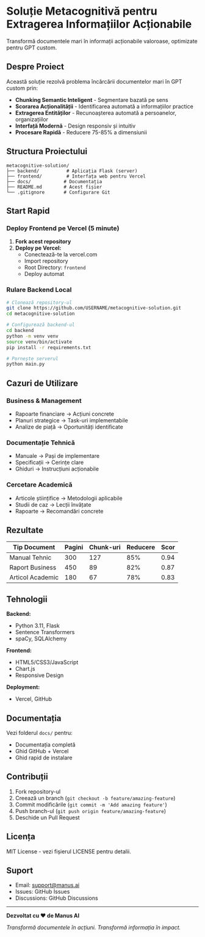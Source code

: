 # Soluție Metacognitivă pentru Extragerea Informațiilor Acționabile

Transformă documentele mari în informații acționabile valoroase, optimizate pentru GPT custom.

## Despre Proiect

Această soluție rezolvă problema încărcării documentelor mari în GPT custom prin:

- **Chunking Semantic Inteligent** - Segmentare bazată pe sens
- **Scorarea Acționalității** - Identificarea automată a informațiilor practice  
- **Extragerea Entităților** - Recunoașterea automată a persoanelor, organizațiilor
- **Interfață Modernă** - Design responsiv și intuitiv
- **Procesare Rapidă** - Reducere 75-85% a dimensiunii

## Structura Proiectului

```
metacognitive-solution/
├── backend/          # Aplicația Flask (server)
├── frontend/         # Interfața web pentru Vercel
├── docs/            # Documentația
├── README.md        # Acest fișier
└── .gitignore       # Configurare Git
```

## Start Rapid

### Deploy Frontend pe Vercel (5 minute)

1. **Fork acest repository**
2. **Deploy pe Vercel:**
   - Conectează-te la vercel.com
   - Import repository
   - Root Directory: `frontend`
   - Deploy automat

### Rulare Backend Local

```bash
# Clonează repository-ul
git clone https://github.com/USERNAME/metacognitive-solution.git
cd metacognitive-solution

# Configurează backend-ul
cd backend
python -m venv venv
source venv/bin/activate
pip install -r requirements.txt

# Pornește serverul
python main.py
```

## Cazuri de Utilizare

### Business & Management
- Rapoarte financiare → Acțiuni concrete
- Planuri strategice → Task-uri implementabile
- Analize de piață → Oportunități identificate

### Documentație Tehnică
- Manuale → Pași de implementare
- Specificații → Cerințe clare
- Ghiduri → Instrucțiuni acționabile

### Cercetare Academică
- Articole științifice → Metodologii aplicabile
- Studii de caz → Lecții învățate
- Rapoarte → Recomandări concrete

## Rezultate

| Tip Document | Pagini | Chunk-uri | Reducere | Scor |
|--------------|--------|-----------|----------|------|
| Manual Tehnic | 300 | 127 | 85% | 0.94 |
| Raport Business | 450 | 89 | 82% | 0.87 |
| Articol Academic | 180 | 67 | 78% | 0.83 |

## Tehnologii

**Backend:**
- Python 3.11, Flask
- Sentence Transformers
- spaCy, SQLAlchemy

**Frontend:**
- HTML5/CSS3/JavaScript
- Chart.js
- Responsive Design

**Deployment:**
- Vercel, GitHub

## Documentația

Vezi folderul `docs/` pentru:
- Documentația completă
- Ghid GitHub + Vercel
- Ghid rapid de instalare

## Contribuții

1. Fork repository-ul
2. Creează un branch (`git checkout -b feature/amazing-feature`)
3. Commit modificările (`git commit -m 'Add amazing feature'`)
4. Push branch-ul (`git push origin feature/amazing-feature`)
5. Deschide un Pull Request

## Licența

MIT License - vezi fișierul LICENSE pentru detalii.

## Suport

- Email: support@manus.ai
- Issues: GitHub Issues
- Discussions: GitHub Discussions

---

**Dezvoltat cu ❤️ de Manus AI**

*Transformă documentele în acțiuni. Transformă informația în impact.*

